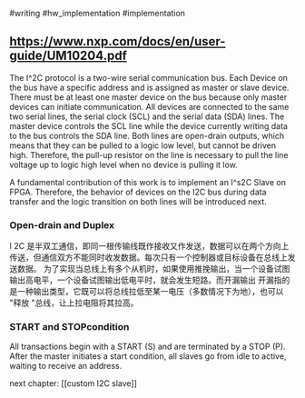 #writing  #hw_implementation #implementation 




## https://www.nxp.com/docs/en/user-guide/UM10204.pdf

The I^2C protocol is a two-wire serial communication bus. Each Device on the bus have a specific address and is assigned as master or slave device. There must be at least one master device on the bus because only master devices can initiate communication. All devices are connected to the same two serial lines, the serial clock (SCL) and the serial data (SDA) lines. The master device controls the SCL line while the device currently writing data to the bus controls the SDA line. Both lines are open-drain outputs, which means that they can be pulled to a logic low level, but cannot be driven high. Therefore, the pull-up resistor on the line is necessary to pull the line voltage up to logic high level when no device is pulling it low.

A fundamental contribution of this work is to implement an I^s2C Slave on FPGA. Therefore, the behavior of devices on the I2C bus during data transfer and the logic transition on both lines will be introduced next. 

### Open-drain and Duplex
I 2C 是半双工通信，即同一根传输线既作接收又作发送，数据可以在两个方向上传送，但通信双方不能同时收发数据。每次只有一个控制器或目标设备在总线上发送数据。
为了实现当总线上有多个从机时，如果使用推挽输出，当一个设备试图输出高电平，一个设备试图输出低电平时，就会发生短路。而开漏输出
开漏指的是一种输出类型，它既可以将总线拉低至某一电压（多数情况下为地），也可以 "释放 "总线，让上拉电阻将其拉高。
### START and STOPcondition 
All transactions begin with a START (S) and are terminated by a STOP (P).
After the master initiates a start condition, all slaves go from idle to active, waiting to receive an address.

next chapter:
[[custom I2C slave]]